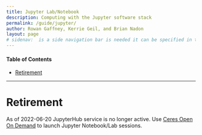 ```yaml
---
title: Jupyter Lab/Notebook
description: Computing with the Jupyter software stack
permalink: /guide/jupyter/
author: Rowan Gaffney, Kerrie Geil, and Brian Nadon
layout: page
# sidenav:  is a side navigation bar is needed it can be specified in the _data/navigation.yml file
---
```


#### Table of Contents
* [Retirement](#retirement)

---
# Retirement

As of 2022-06-20 JupyterHub service is no longer active. Use [Ceres Open On Demand](https://scinet.usda.gov/guide/ceres_ood/) to launch Jupyter Notebook/Lab sessions.  
